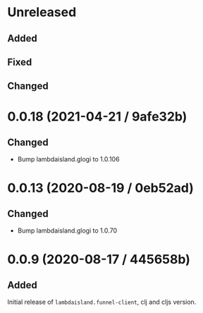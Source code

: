 # Unreleased

## Added

## Fixed

## Changed

# 0.0.18 (2021-04-21 / 9afe32b)

## Changed

- Bump lambdaisland.glogi to 1.0.106

# 0.0.13 (2020-08-19 / 0eb52ad)

## Changed

- Bump lambdaisland.glogi to 1.0.70

# 0.0.9 (2020-08-17 / 445658b)

## Added

Initial release of `lambdaisland.funnel-client`, clj and cljs version.